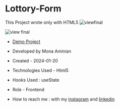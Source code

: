 # Lottory-Form
 This Project wrote only with HTML5
 ![viewfinal](https://user-images.githubusercontent.com/109727844/204102879-086fee63-9bda-43b2-a1aa-49879c3f2d39.jpg)

![view final](https://user-images.githubusercontent.com/109727844/204102930-fac80657-4d16-4816-b476-a88e984abefe.jpg)

- [Demo Project](https://pouria-farahani-developer.github.io/Accordion-Menu-By-React/)

- Developed by Mona Aminian

- Created - 2024-01-20

- Technologies Used - Html5

- Hooks Used : useState 

- Role - Frontend

- How to reach me : with my [instagram](https://www.instagram.com/mona.aminian.web) and [linkedin](https://www.linkedin.com/in/mona-aminian-119427169)

